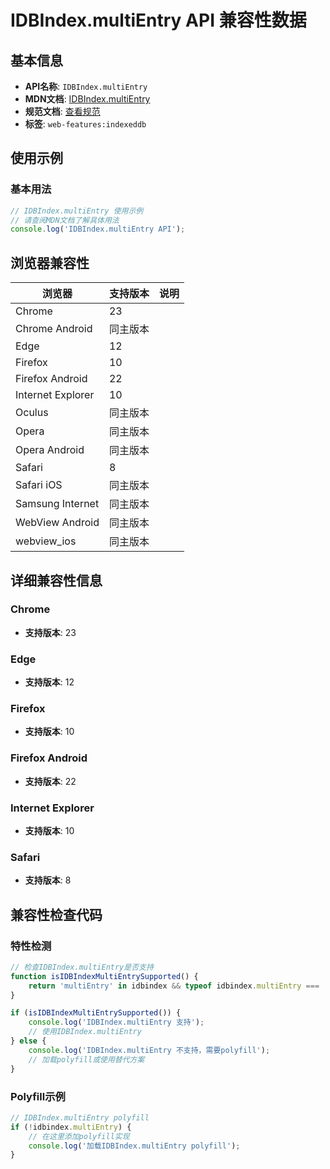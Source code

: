 # IDBIndex.multiEntry API 兼容性数据

## 基本信息

- **API名称**: `IDBIndex.multiEntry`
- **MDN文档**: [IDBIndex.multiEntry](https://developer.mozilla.org/docs/Web/API/IDBIndex/multiEntry)
- **规范文档**: [查看规范](https://w3c.github.io/IndexedDB/#dom-idbindex-multientry)
- **标签**: `web-features:indexeddb`

## 使用示例

### 基本用法

```javascript
// IDBIndex.multiEntry 使用示例
// 请查阅MDN文档了解具体用法
console.log('IDBIndex.multiEntry API');
```

## 浏览器兼容性

| 浏览器 | 支持版本 | 说明 |
|--------|----------|------|
| Chrome | 23 |  |
| Chrome Android | 同主版本 |  |
| Edge | 12 |  |
| Firefox | 10 |  |
| Firefox Android | 22 |  |
| Internet Explorer | 10 |  |
| Oculus | 同主版本 |  |
| Opera | 同主版本 |  |
| Opera Android | 同主版本 |  |
| Safari | 8 |  |
| Safari iOS | 同主版本 |  |
| Samsung Internet | 同主版本 |  |
| WebView Android | 同主版本 |  |
| webview_ios | 同主版本 |  |

## 详细兼容性信息

### Chrome

- **支持版本**: 23

### Edge

- **支持版本**: 12

### Firefox

- **支持版本**: 10

### Firefox Android

- **支持版本**: 22

### Internet Explorer

- **支持版本**: 10

### Safari

- **支持版本**: 8

## 兼容性检查代码

### 特性检测

```javascript
// 检查IDBIndex.multiEntry是否支持
function isIDBIndexMultiEntrySupported() {
    return 'multiEntry' in idbindex && typeof idbindex.multiEntry === 'function';
}

if (isIDBIndexMultiEntrySupported()) {
    console.log('IDBIndex.multiEntry 支持');
    // 使用IDBIndex.multiEntry
} else {
    console.log('IDBIndex.multiEntry 不支持，需要polyfill');
    // 加载polyfill或使用替代方案
}
```

### Polyfill示例

```javascript
// IDBIndex.multiEntry polyfill
if (!idbindex.multiEntry) {
    // 在这里添加polyfill实现
    console.log('加载IDBIndex.multiEntry polyfill');
}
```

